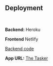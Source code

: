 ## Deployment
<br />

**Backend:** Heroku 

**Frontend** Netlify


[Backend code](https://github.com/musama619/mern-taskapp/tree/main/api)

**App URL:**  [The Tasker](https://the-tasker.netlify.app/)
 
